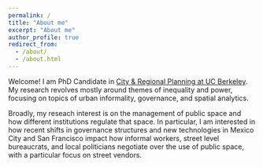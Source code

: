 ```yaml
---
permalink: /
title: "About me"
excerpt: "About me"
author_profile: true
redirect_from: 
  - /about/
  - /about.html
---
```


Welcome! I am PhD Candidate in [City & Regional Planning at UC Berkeley](https://ced.berkeley.edu/academics/city-regional-planning). My research revolves mostly around themes of inequality and power, focusing on topics of urban informality, governance, and spatial analytics.

Broadly, my reseach interest is on the management of public space and how different institutions regulate that space. In particular, I am interested in how recent shifts in governance structures and new technologies in Mexico City and San Francisco impact how informal workers, street level bureaucrats, and local politicians negotiate over the use of public space, with a particular focus on street vendors.
